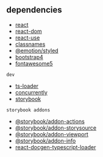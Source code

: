 ## dependencies

- [react](https://www.npmjs.com/package/react)
- [react-dom](https://www.npmjs.com/package/react-dom)
- [react-use](https://www.npmjs.com/package/react-use)
- [classnames](https://www.npmjs.com/package/classnames)
- [@emotion/styled](https://www.npmjs.com/package/@emotion/styled)
- [bootstrap4](https://getbootstrap.com)
- [fontawesome5](https://fontawesome.com)

`dev`
- [ts-loader](https://www.npmjs.com/package/ts-loader)
- [concurrently](https://wwww.npmjs.com/package/concurrently)
- [storybook](https://www.npmjs.com/package/@storybook/cli)

`storybook addons`
- [@storybook/addon-actions](https://www.npmjs.com/package/@storybook/addon-actions)
- [@storybook/addon-storysource](https://www.npmjs.com/package/@storybook/addon-storysource)
- [@storybook/addon-viewport](https://www.npmjs.com/package/@storybook/addon-viewport)
- [@storybook/addon-info](https://www.npmjs.com/package/@storybook/addon-info)
- [react-docgen-typescript-loader](https://www.npmjs.com/package/react-docgen-typescript-loader)